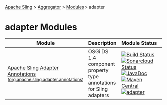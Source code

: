 [Apache Sling](https://sling.apache.org) > [Aggregator](https://github.com/apache/sling-aggregator/) > [Modules](https://github.com/apache/sling-aggregator/blob/master/docs/modules.md) > adapter
# adapter Modules

| Module | Description | Module&nbsp;Status | Pull&nbsp;Requests |
|---    |---    |---    |---    |
| [Apache Sling Adapter Annotations](https://github.com/apache/sling-org-apache-sling-adapter-annotations) <br/> <small>([org.apache.sling.adapter.annotations](https://search.maven.org/#search%7Cga%7C1%7Cg%3A%22org.apache.sling%22%20a%3A%22org.apache.sling.adapter.annotationsD%22))</small> |          OSGi DS 1.4 component property type annotations for Sling adapters      | &#32;[![Build Status](https://ci-builds.apache.org/job/Sling/job/modules/job/sling-org-apache-sling-adapter-annotations/job/master/badge/icon)](https://ci-builds.apache.org/job/Sling/job/modules/job/sling-org-apache-sling-adapter-annotations/job/master/)&#32;[![Sonarcloud Status](https://sonarcloud.io/api/project_badges/measure?project=apache_sling-org-apache-sling-adapter-annotations&metric=alert_status)](https://sonarcloud.io/dashboard?id=apache_sling-org-apache-sling-adapter-annotations)&#32;[![JavaDoc](https://www.javadoc.io/badge/org.apache.sling/org.apache.sling.adapter.annotations.svg)](https://www.javadoc.io/doc/org.apache.sling/org.apache.sling.adapter.annotations)&#32;[![Maven Central](https://maven-badges.herokuapp.com/maven-central/org.apache.sling/org.apache.sling.adapter.annotations/badge.svg)](https://search.maven.org/#search%7Cga%7C1%7Cg%3A%22org.apache.sling%22%20a%3A%22org.apache.sling.adapter.annotations%22)&#32;[![adapter](https://sling.apache.org/badges/group-adapter.svg)](https://github.com/apache/sling-aggregator/blob/master/docs/groups/adapter.md) | &#32;[![Pull Requests](https://img.shields.io/github/issues-pr/apache/sling-org-apache-sling-adapter-annotations.svg)](https://github.com/apache/sling-org-apache-sling-adapter-annotations/pulls) |